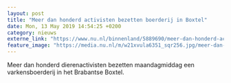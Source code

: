 ```yaml
---
layout: post
title: "Meer dan honderd activisten bezetten boerderij in Boxtel"
date: Mon, 13 May 2019 14:54:25 +0200
category: nieuws
externe_link: "https://www.nu.nl/binnenland/5889690/meer-dan-honderd-activisten-bezetten-boerderij-in-boxtel.html"
feature_image: "https://media.nu.nl/m/w21xvula6351_sqr256.jpg/meer-dan-honderd-activisten-bezetten-boerderij-in-boxtel.jpg"
---
```


Meer dan honderd dierenactivisten bezetten maandagmiddag een varkensboerderij in het Brabantse Boxtel.
